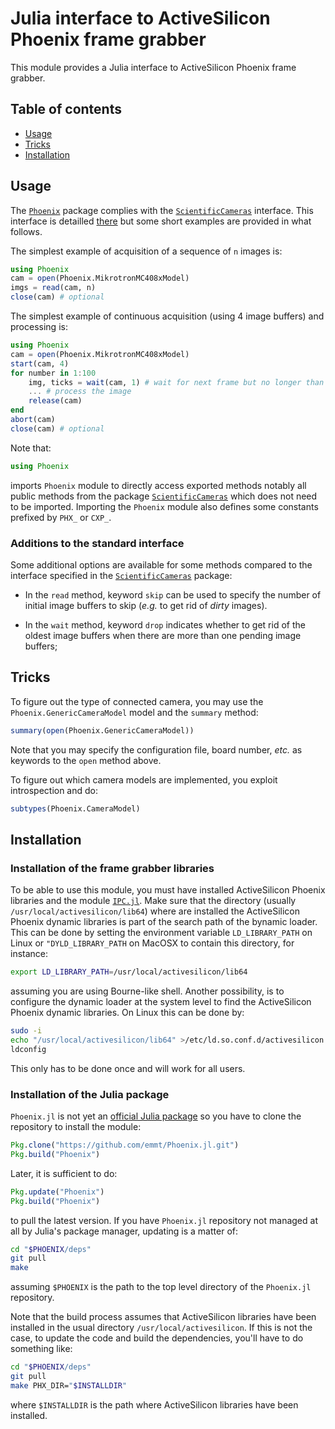 # Julia interface to ActiveSilicon Phoenix frame grabber

This module provides a Julia interface to ActiveSilicon Phoenix frame grabber.

## Table of contents

* [Usage](#usage)
* [Tricks](#tricks)
* [Installation](#installation)


## Usage

The [`Phoenix`](https://github.com/emmt/Phoenix.jl) package complies with the
[`ScientificCameras`](https://github.com/emmt/ScientificCameras.jl) interface.
This interface is detailled
[there](https://github.com/emmt/ScientificCameras.jl#typical-usage) but some
short examples are provided in what follows.

The simplest example of acquisition of a sequence of `n` images is:

```julia
using Phoenix
cam = open(Phoenix.MikrotronMC408xModel)
imgs = read(cam, n)
close(cam) # optional
```

The simplest example of continuous acquisition (using 4 image buffers) and
processing is:

```julia
using Phoenix
cam = open(Phoenix.MikrotronMC408xModel)
start(cam, 4)
for number in 1:100
    img, ticks = wait(cam, 1) # wait for next frame but no longer than 1 sec
    ... # process the image
    release(cam)
end
abort(cam)
close(cam) # optional
```

Note that:

```julia
using Phoenix
```

imports `Phoenix` module to directly access exported methods notably all public
methods from the package
[`ScientificCameras`](https://github.com/emmt/ScientificCameras.jl) which does
not need to be imported.  Importing the `Phoenix` module also defines some
constants prefixed by `PHX_` or `CXP_`.


### Additions to the standard interface

Some additional options are available for some methods compared to the
interface specified in the
[`ScientificCameras`](https://github.com/emmt/ScientificCameras.jl) package:

- In the `read` method, keyword `skip` can be used to specify the number of
  initial image buffers to skip (*e.g.* to get rid of *dirty* images).

- In the `wait` method, keyword `drop` indicates whether to get rid of the
  oldest image buffers when there are more than one pending image buffers;


## Tricks

To figure out the type of connected camera, you may use the
`Phoenix.GenericCameraModel` model and the `summary` method:

```julia
summary(open(Phoenix.GenericCameraModel))
```

Note that you may specify the configuration file, board number, *etc.* as
keywords to the `open` method above.


To figure out which camera models are implemented, you exploit introspection
and do:

```julia
subtypes(Phoenix.CameraModel)
```

## Installation

### Installation of the frame grabber libraries

To be able to use this module, you must have installed ActiveSilicon Phoenix
libraries and the module [`IPC.jl`](https://github.com/emmt/IPC.jl).  Make sure
that the directory (usually `/usr/local/activesilicon/lib64`) where are
installed the ActiveSilicon Phoenix dynamic libraries is part of the search
path of the bynamic loader.  This can be done by setting the environment
variable `LD_LIBRARY_PATH` on Linux or `"DYLD_LIBRARY_PATH` on MacOSX to
contain this directory, for instance:

```sh
export LD_LIBRARY_PATH=/usr/local/activesilicon/lib64
```

assuming you are using Bourne-like shell.  Another possibility, is to configure
the dynamic loader at the system level to find the ActiveSilicon Phoenix
dynamic libraries.  On Linux this can be done by:

```sh
sudo -i
echo "/usr/local/activesilicon/lib64" >/etc/ld.so.conf.d/activesilicon.conf
ldconfig
```

This only has to be done once and will work for all users.


### Installation of the Julia package

`Phoenix.jl` is not yet an [official Julia package](https://pkg.julialang.org/)
so you have to clone the repository to install the module:

```julia
Pkg.clone("https://github.com/emmt/Phoenix.jl.git")
Pkg.build("Phoenix")
```

Later, it is sufficient to do:

```julia
Pkg.update("Phoenix")
Pkg.build("Phoenix")
```

to pull the latest version.  If you have `Phoenix.jl` repository not managed at
all by Julia's package manager, updating is a matter of:

```sh
cd "$PHOENIX/deps"
git pull
make
```

assuming `$PHOENIX` is the path to the top level directory of the `Phoenix.jl`
repository.

Note that the build process assumes that ActiveSilicon libraries have been
installed in the usual directory `/usr/local/activesilicon`.  If this is not
the case, to update the code and build the dependencies, you'll have to do
something like:

```sh
cd "$PHOENIX/deps"
git pull
make PHX_DIR="$INSTALLDIR"
```

where `$INSTALLDIR` is the path where ActiveSilicon libraries have been
installed.

